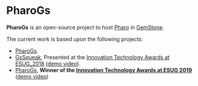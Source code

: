 # PharoGs

**PharoGs** is an open-source project to host [Pharo](http://pharo.org) in [GemStone](https://gemtalksystems.com/products/gs64/).

The current work is based upon the following projects:
- [PharoGs](https://github.com/dalehenrich/PharoGs).
- [GsSqueak](https://github.com/GsSqueak/GsSqueak), Presented at the [Innovation Technology Awards at ESUG_2018](https://esug.github.io/2018-Conference/awardsSubmissions2018.html) ([demo video](https://www.youtube.com/watch?v=TLOmrb4Ty14&feature=youtu.be)).
- [PharoGs](https://github.com/jgfoster/PharoGs), **Winner of the [Innovation Technology Awards at ESUG 2019](https://esug.github.io/2019-Conference/awardsSubmissions.html)** ([demo video](https://youtu.be/8x2zS6YXuIE))


